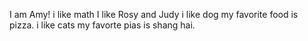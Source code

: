 I am Amy!
i like math
I like Rosy and Judy
i like dog
my favorite food is pizza.
i like cats
my favorte pias is shang hai.
